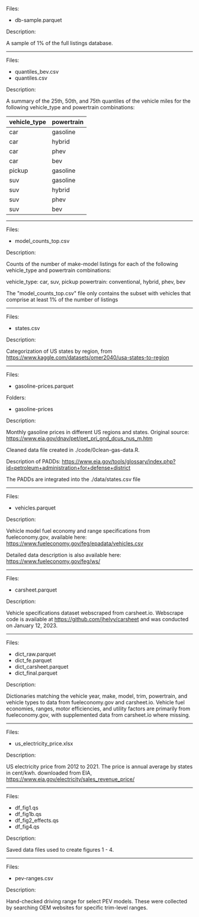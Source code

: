 Files:

- db-sample.parquet

Description:

A sample of 1% of the full listings database.

------------------------------------------------------------------------------

Files:

- quantiles_bev.csv
- quantiles.csv

Description:

A summary of the 25th, 50th, and 75th quantiles of the vehicle miles for the following vehicle_type and powertrain combinations:

vehicle_type | powertrain
-------------|----------
car          | gasoline
car          | hybrid
car          | phev
car          | bev
pickup       | gasoline
suv          | gasoline
suv          | hybrid
suv          | phev
suv          | bev

------------------------------------------------------------------------------

Files:

- model_counts_top.csv

Description:

Counts of the number of make-model listings for each of the
following vehicle_type and powertrain combinations:

vehicle_type: car, suv, pickup
powertrain: conventional, hybrid, phev, bev

The "model_counts_top.csv" file only contains the subset with vehicles that comprise at least 1% of the number of listings

---------------------------------------------------

Files:

- states.csv

Description:

Categorization of US states by region, from https://www.kaggle.com/datasets/omer2040/usa-states-to-region

---------------------------------------------------

Files:

- gasoline-prices.parquet

Folders:

- gasoline-prices

Description:

Monthly gasoline prices in different US regions and states. Original source:
https://www.eia.gov/dnav/pet/pet_pri_gnd_dcus_nus_m.htm

Cleaned data file created in ./code/0clean-gas-data.R.

Description of PADDs: https://www.eia.gov/tools/glossary/index.php?id=petroleum+administration+for+defense+district

The PADDs are integrated into the ./data/states.csv file

---------------------------------------------------

Files:

- vehicles.parquet

Description:

Vehicle model fuel economy and range specifications from fueleconomy.gov, available here: https://www.fueleconomy.gov/feg/epadata/vehicles.csv

Detailed data description is also available here: https://www.fueleconomy.gov/feg/ws/

---------------------------------------------------

Files:

- carsheet.parquet

Description:

Vehicle specifications dataset webscraped from carsheet.io. Webscrape code is available at https://github.com/jhelvy/carsheet and was conducted on January 12, 2023.

---------------------------------------------------

Files:

- dict_raw.parquet
- dict_fe.parquet
- dict_carsheet.parquet
- dict_final.parquet

Description:

Dictionaries matching the vehicle year, make, model, trim, powertrain, and vehicle types to data from fueleconomy.gov and carsheet.io. Vehicle fuel economies, ranges, motor efficiencies, and utility factors are primarily from fueleconomy.gov, with supplemented data from carsheet.io where missing.

---------------------------------------------------

Files:

- us_electricity_price.xlsx

Description:

US electricity price from 2012 to 2021. The price is annual average by states in cent/kwh. 
downloaded from EIA, https://www.eia.gov/electricity/sales_revenue_price/

---------------------------------------------------

Files:

- df_fig1.qs
- df_fig1b.qs
- df_fig2_effects.qs
- df_fig4.qs

Description:

Saved data files used to create figures 1 - 4.

---------------------------------------------------

Files:

- pev-ranges.csv

Description:

Hand-checked driving range for select PEV models. These were collected by searching OEM websites for specific trim-level ranges.
